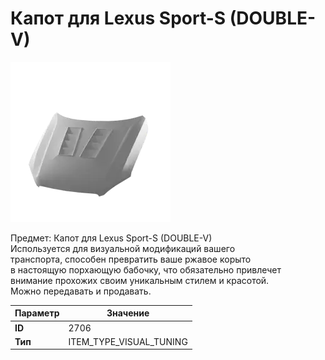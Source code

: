 # Капот для Lexus Sport-S (DOUBLE-V)

![Item Image](../img/2706.webp?raw=true)

Предмет: Капот для Lexus Sport-S (DOUBLE-V)<br>Используется для визуальной модификаций вашего<br>транспорта, способен превратить ваше ржавое корыто<br>в настоящую порхающую бабочку, что обязательно привлечет<br>внимание прохожих своим уникальным стилем и красотой.<br>Можно передавать и продавать.


| Параметр | Значение |
|----------|----------|
| **ID** | 2706 |
| **Тип** | ITEM_TYPE_VISUAL_TUNING |

